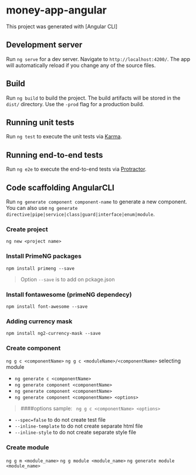 # money-app-angular

This project was generated with [Angular CLI]

## Development server

Run `ng serve` for a dev server. Navigate to `http://localhost:4200/`. The app will automatically reload if you change any of the source files.

## Build

Run `ng build` to build the project. The build artifacts will be stored in the `dist/` directory. Use the `-prod` flag for a production build.

## Running unit tests

Run `ng test` to execute the unit tests via [Karma](https://karma-runner.github.io).

## Running end-to-end tests

Run `ng e2e` to execute the end-to-end tests via [Protractor](http://www.protractortest.org/).

## Code scaffolding AngularCLI

Run `ng generate component component-name` to generate a new component. You can also use `ng generate directive|pipe|service|class|guard|interface|enum|module`.

### Create project
`ng new <project name>`

### Install PrimeNG packages
`npm install primeng --save`
>Option `--save` is to add on pckage.json

### Install fontawesome (primeNG dependecy)
`npm install font-awesome --save`

### Adding currency mask
`npm install ng2-currency-mask --save`

### Create component
`ng g c <componentName>`
`ng g c <moduleName>/<componentName>` selecting module
- `ng generate c <componentName>`
- `ng generate component <componentName>`
- `ng generate component <componentName>`
- `ng generate component <componentName> <options>`


> ####options
sample: ` ng g c <componentName> <options>`
* `--spec=false` to do not create test file
* `--inline-template` to do not create separate html file
* `--inline-style` to do not create separate style file

### Create module
`ng g m <module_name>`
`ng g module <module_name>`
`ng generate module <module_name>`
